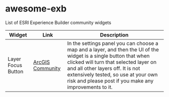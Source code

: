# awesome-exb
List of ESRI Experience Builder community widgets

| Widget | Link | Description | 
| -------- | ------- | ------- |
| Layer Focus Button | [ArcGIS Community](https://community.esri.com/t5/experience-builder-custom-widgets/layer-focus-button-custom-experience-builder/m-p/1592375/highlight/true#M479) | In the settings panel you can choose a map and a layer, and then the UI of the widget is a single button that when clicked will turn that selected layer on and all other layers off. It is not extensively tested, so use at your own risk and please post if you make any improvements to it. |
